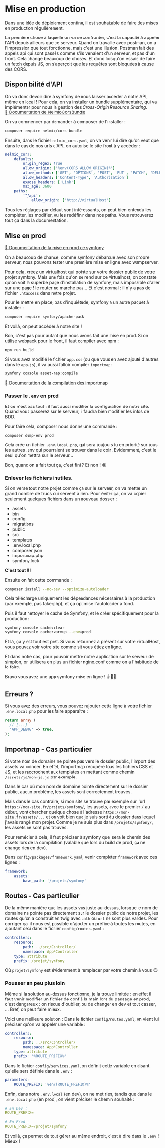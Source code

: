 # Mise en production
Dans une idée de déploiement continu, il est souhaitable de faire des mises en production régulièrement.

La première chose à laquelle on va se confronter, c'est la capacité à appeler l'API depuis ailleurs que ce serveur. Quand on travaille avec postman, on a l'impression que tout fonctionne, mais c'est une illusion. Postman fait des appels api qui sont passés comme s'ils venaient d'un serveur, et pas d'un front. Cela change beaucoup de choses. Et donc lorsqu'on essaie de faire un fetch depuis JS, on s'aperçoit que les requêtes sont bloquées à cause des CORS.

## Disponibilité d'API

On va donc devoir dire à symfony de nous laisser accéder à notre API, même en local ! 
Pour cela, on va installer un bundle supplémentaire, qui va implémenter pour nous la gestion des *Cross-Origin Resource Sharing*.  
[📜 Documentation de NelmioCorsBundle](https://symfony.com/bundles/NelmioCorsBundle/current/index.html)

On va commencer par demander à composer de l'installer :

```bash
composer require nelmio/cors-bundle
```
Ensuite, dans le fichier `nelmio_cors.yaml`, on va venir lui dire qu'on veut que dans le cas de nos urls d'API, on autorise le site front à y accéder : 

```yaml
nelmio_cors:
    defaults:
        origin_regex: true
        allow_origin: ['%env(CORS_ALLOW_ORIGIN)%']
        allow_methods: ['GET', 'OPTIONS', 'POST', 'PUT', 'PATCH', 'DELETE']
        allow_headers: ['Content-Type', 'Authorization']
        expose_headers: ['Link']
        max_age: 3600
    paths:
        '^/api':
            allow_origin: ['http://virtualHost']
```

Tous les réglages par défaut sont intéressants, on peut bien entendu les compléter, les modifier, ou les redéfinir dans nos paths. Vous retrouverez tout ça dans la documentation.

## Mise en prod

[📜 Documentation de la mise en prod de symfony](https://symfony.com/doc/current/deployment.html)

On a beaucoup de chance, comme symfony débarque avec son propre serveur, nous pouvons tester une première mise en ligne avec wampserver.

Pour cela, créez un virtualhost qui pointe sur votre dossier public de votre projet symfony. Mais une fois qu'on se rend sur ce virtualhost, on constate qu'on voit la superbe page d'installation de symfony, mais impossible d'aller sur une page ! le router ne marche pas... Et c'est normal : il n'y a pas de fichier `.htaccess` dans notre projet.

Pour le mettre en place, pas d'inquiétude, symfony a un autre paquet à installer : 

```bash
composer require symfony/apache-pack
```
Et voilà, on peut accéder à notre site ! 

Bon, c'est pas pour autant que nous avons fait une mise en prod. Si on utilise webpack pour le front, il faut compiler avec npm : 

```npm
npm run build
```

Si vous avez modifié le fichier `app.css` (ou que vous en avez ajouté d'autres dans le `app.js`), il va aussi falloir compiler `importmap` :
```bash
symfony console asset-map:compile
```
[📜 Documentation de la compilation des importmap](https://symfony.com/doc/current/frontend/asset_mapper.html#serving-assets-in-dev-vs-prod)

### Passer le `.env` en prod
Et ce n'est pas tout : il faut aussi modifier la configuration de notre site. Quand vous passerez sur le serveur, il faudra bien modifier les infos de BDD.

Pour faire cela, composer nous donne une commande : 
```bash
composer dump-env prod
```
Cela crée un fichier `.env.local.php`, qui sera toujours lu en priorité sur tous les autres .env qui pourraient se trouver dans le coin. Evidemment, c'est le seul qu'on mettra sur le serveur... 

Bon, quand on a fait tout ça, c'est fini ? Et non ! 😜

### Enlever les fichiers inutiles.
Si on verse tout notre projet comme ça sur le serveur, on va mettre un grand nombre de trucs qui servent à rien. 
Pour éviter ça, on va copier seulement quelques fichiers dans un nouveau dossier : 
* assets
* bin
* config
* migrations
* public
* src
* templates
* .env.local.php
* composer.json
* importmap.php
* symfony.lock

**C'est tout !!!**

Ensuite on fait cette commande :
```bash
composer install --no-dev --optimize-autoloader
```

Cela télécharge uniquement les dépendances nécessaires à la production (par exemple, pas fakerphp), et ça optimise l'autoloader à fond.

Puis il faut nettoyer le cache de Symfony, et le créer spécifiquement pour la production :
```bash
symfony console cache:clear
symfony console cache:warmup --env=prod

```

Et là, ça y est tout est prêt. Si vous retournez à présent sur votre virtualHost, vous pouvez voir votre site comme sit vous étiez en ligne.

Et dans notre cas, pour pouvoir mettre notre application sur le serveur de simplon, on utilisera en plus un fichier nginx.conf comme on a l'habitude de le faire.

Bravo vous avez une app symfony mise en ligne ! 👍👏🎉

## Erreurs ?

Si vous avez des erreurs, vous pouvez rajouter cette ligne à votre fichier `.env.local.php` pour les faire apparaître :

```php
return array (
  // [...]
  'APP_DEBUG' => true,
);
```

## Importmap - Cas particulier
Si votre nom de domaine ne pointe pas vers le dossier public, l'import des assets va coincer. En effet, l'importmap récupère tous les fichiers CSS et JS, et les raccrochent aux templates en mettant comme chemin `/assets/js/mon-js.js` par exemple. 

Dans le cas où mon nom de domaine pointe directement sur le dossier public, aucun problème, les assets sont correctement trouvés. 

Mais dans le cas contraire, si mon site se trouve par exemple sur l'url `https://mon-site.fr/projets/symfony/`, les assets, avec le premier `/` au début, vont chercher quelque chose à l'adresse `https://mon-site.fr/assets/...` et on voit bien que je suis sorti du dossier dans lequel j'avais rangé mon projet. Comme je ne suis plus dans `/projets/symfony/`, les assets ne sont pas trouvés. 

Pour remédier à cela, il faut préciser à symfony quel sera le chemin des assets lors de la compilation (valable que lors du build de prod, ça ne change rien en dev).

Dans `config/packages/framework.yaml`, venir compléter `framework` avec ces lignes :

```yaml
framework:
    assets:
        base_path: '/projets/symfony'
```

## Routes - Cas particulier

De la même manière que les assets vus juste au-dessus, lorsque le nom de domaine ne pointe pas directement sur le dossier public de notre projet, les routes qu'on a construit en twig avec `path` ou `url` ne sont plus valides. Pour corriger ça, il nous est possible d'ajouter un préfixe à toutes les routes, en ajoutant ceci dans le fichier `config/routes.yaml` :

```yaml
controllers:
    resource:
        path: ../src/Controller/
        namespace: App\Controller
    type: attribute
    prefix: /projet/symfony
```
Où `projet/symfony` est évidemment à remplacer par votre chemin à vous 😉

### Pousser un peu plus loin
Même si la solution au-dessus fonctionne, je la trouve limitée : en effet il faut venir modifier un fichier de conf à la main lors du passage en prod, c'est dangereux : on risque d'oublier, ou de changer en dev et tout casser, ... Bref, on peut faire mieux.

Voici une meilleure solution : 
Dans le fichier `config/routes.yaml`, on vient lui préciser qu'on va appeler une variable :
```yaml
controllers:
    resource:
        path: ../src/Controller/
        namespace: App\Controller
    type: attribute
    prefix: '%ROUTE_PREFIX%'
```

Dans le fichier `config/services.yaml`, on définit cette variable en disant qu'elle sera définie dans le `.env` :
```yaml
parameters:
    ROUTE_PREFIX: '%env(ROUTE_PREFIX)%'
```

Enfin, dans notre `.env.local` (en dev), on ne met rien, tandis que dans le `.env.local.php` (en prod), on vient préciser le chemin souhaité :

```yaml
# En Dev :
ROUTE_PREFIX=

# En Prod :
ROUTE_PREFIX=/projet/symfony
```

Et voilà, ça permet de tout gérer au même endroit, c'est à dire dans le `.env` ! Mieux !
